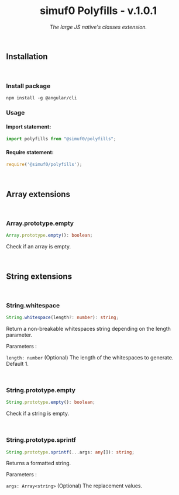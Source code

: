 <h1 align="center">simuf0 Polyfills - v.1.0.1</h1>

<p align="center">
  <i>The large JS native's classes extension.</i>
</p>

<br>

## Installation

<br>

### Install package

```
npm install -g @angular/cli
```

### Usage

#### Import statement:

```js
import polyfills from "@simuf0/polyfills";
```

#### Require statement:

```js
require('@simuf0/polyfills');
```

<br>

## Array extensions

<br>

### Array.prototype.empty

```ts
Array.prototype.empty(): boolean;
```

Check if an array is empty.

<br>

## String extensions

<br>

### String.whitespace

```ts
String.whitespace(length?: number): string;
```

Return a non-breakable whitespaces string depending on the length parameter.

Parameters :

`length: number` (Optional) The length of the whitespaces to generate. Default 1.

<br>

### String.prototype.empty

```ts
String.prototype.empty(): boolean;
```

Check if a string is empty.

<br>

### String.prototype.sprintf

```ts
String.prototype.sprintf(...args: any[]): string;
```

Returns a formatted string.

Parameters :

`args: Array<string>` (Optional) The replacement values.
